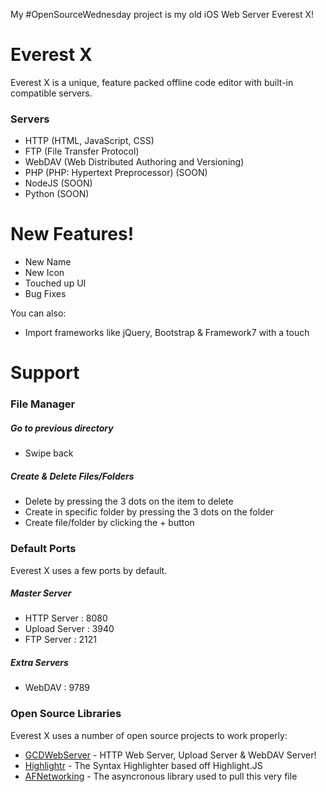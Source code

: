 My #OpenSourceWednesday project is my old iOS Web Server Everest X!

# Everest X

Everest X is a unique, feature packed offline code editor with built-in compatible servers.

### Servers

* HTTP (HTML, JavaScript, CSS)
* FTP (File Transfer Protocol)
* WebDAV (Web Distributed Authoring and Versioning)
* PHP (PHP: Hypertext Preprocessor) (SOON)
* NodeJS (SOON)
* Python (SOON)

# New Features!

* New Name
* New Icon
* Touched up UI
* Bug Fixes

You can also:

* Import frameworks like jQuery, Bootstrap & Framework7 with a touch

# Support

### File Manager

##### Go to previous directory

* Swipe back

##### Create & Delete Files/Folders

* Delete by pressing the 3 dots on the item to delete
* Create in specific folder by pressing the 3 dots on the folder
* Create file/folder by clicking the + button

### Default Ports

Everest X uses a few ports by default.

##### Master Server

* HTTP Server : 8080
* Upload Server : 3940
* FTP Server : 2121

##### Extra Servers

* WebDAV : 9789

### Open Source Libraries

Everest X uses a number of open source projects to work properly:

* [GCDWebServer](https://github.com/swisspol/GCDWebServer) - HTTP Web Server, Upload Server & WebDAV Server!
* [Highlightr](https://github.com/raspu/Highlightr) - The Syntax Highlighter based off Highlight.JS
* [AFNetworking](https://github.com/AFNetworking/AFNetworking) - The asyncronous library used to pull this very file
